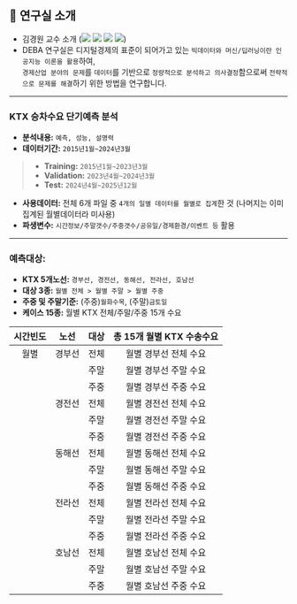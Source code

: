 ## :office: 연구실 소개
- 김경원 교수 소개 (<a href="https://sites.google.com/view/thekimk" target="_blank"><img src="https://img.shields.io/badge/Homepage-4285F4?style=flat-square&logo=Google&logoColor=white"/></a> <a href="https://scholar.google.com/citations?hl=ko&user=nHPe-4UAAAAJ&view_op=list_works&sortby=pubdate" target="_blank"><img src="https://img.shields.io/badge/Google Scholar-4285F4?style=flat-square&logo=Google Scholar&logoColor=white"/></a> <a href="https://www.youtube.com/channel/UCEYxJNI5dhnn_CdC9BEWTuA" target="_blank"><img src="https://img.shields.io/badge/YouTube-FF0000?style=flat-square&logo=YouTube&logoColor=white"/></a> <a href="https://github.com/thekimk" target="_blank"><img src="https://img.shields.io/badge/Github-181717?style=flat-square&logo=Github&logoColor=white"/></a>)
- DEBA 연구실은 디지털경제의 표준이 되어가고 있는 `빅데이터와 머신/딥러닝이란 인공지능 이론을 활용`하여,     
`경제산업 분야의 문제`를 `데이터`를 기반으로 `정량적으로 분석하고 의사결정`함으로써 `전략적으로 문제를 해결`하기 위한 방법을 연구합니다.

---

### KTX 승차수요 단기예측 분석
- **분석내용:** `예측, 성능, 설명력`
- **데이터기간:** `2015년1월~2024년3월`
> - **Training:** `2015년1월~2023년3월`
> - **Validation:** `2023년4월~2024년3월`
> - **Test:** `2024년4월~2025년12월`
- **사용데이터:** 전체 6개 파일 중 `4개의 일별 데이터를 월별로 집계`한 것 (나머지는 이미 집계된 월별데이터라 미사용)
- **파생변수:** `시간정보/주말갯수/주중갯수/공유일/경제환경/이벤트 등` 활용

---

### 예측대상: 
- **KTX 5개노선:** `경부선, 경전선, 동해선, 전라선, 호남선`
- **대상 3종:** `월별 전체 > 월별 주말 > 월별 주중`
- **주중 및 주말기준:** (주중)`월화수목`, (주말)`금토일`
- **케이스 15종:** 월별 KTX 전체/주말/주중 15개 수요
 
| **시간빈도** | **노선** | **대상** | **총 15개 월별 KTX 수송수요** |
|:---:|:---:|:---:|:---:|
| 월별 | 경부선 | 전체 | 월별 경부선 전체 수요 |
|  |  | 주말 | 월별 경부선 주말 수요 |
|  |  | 주중 | 월별 경부선 주중 수요 |
|  | 경전선 | 전체 | 월별 경전선 전체 수요 |
|  |  | 주말 | 월별 경전선 주말 수요 |
|  |  | 주중 | 월별 경전선 주중 수요 |
|  | 동해선 | 전체 | 월별 동해선 전체 수요 |
|  |  | 주말 | 월별 동해선 주말 수요 |
|  |  | 주중 | 월별 동해선 주중 수요 |
|  | 전라선 | 전체 | 월별 전라선 전체 수요 |
|  |  | 주말 | 월별 전라선 주말 수요 |
|  |  | 주중 | 월별 전라선 주중 수요 |
|  | 호남선 | 전체 | 월별 호남선 전체 수요 |
|  |  | 주말 | 월별 호남선 주말 수요 |
|  |  | 주중 | 월별 호남선 주중 수요 |

